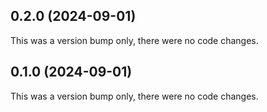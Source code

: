 ## 0.2.0 (2024-09-01)

This was a version bump only, there were no code changes.

## 0.1.0 (2024-09-01)

This was a version bump only, there were no code changes.